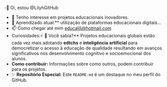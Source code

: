 -👋 Oi, estou @LilyhGitHub
- 👀 Tenho interesse em projetos educacionais inovadores.
- 🌱 Aprendizado atual:** utilização de plataformas educacionais digitais...
- 📫 Como chegar até mim educalili@hotmail.com
- Curiosidades:⚡ 🤔 Você sabia?** Projetos educacionais globais estão cada vez mais adotando **edtchs** e **inteligência artificial** para democretizar o acesso à educação de qualidade resultando em avanços significativos nos desenvolvimento cognitivo e socioemocional dos alunos.
- **Como contribuir:** Informações sobre como outros, podem contribuir para os projetos.
- ✨ **Repositório Especial:** Este `README.md` é um destaque no meu perfil do GitHub.
